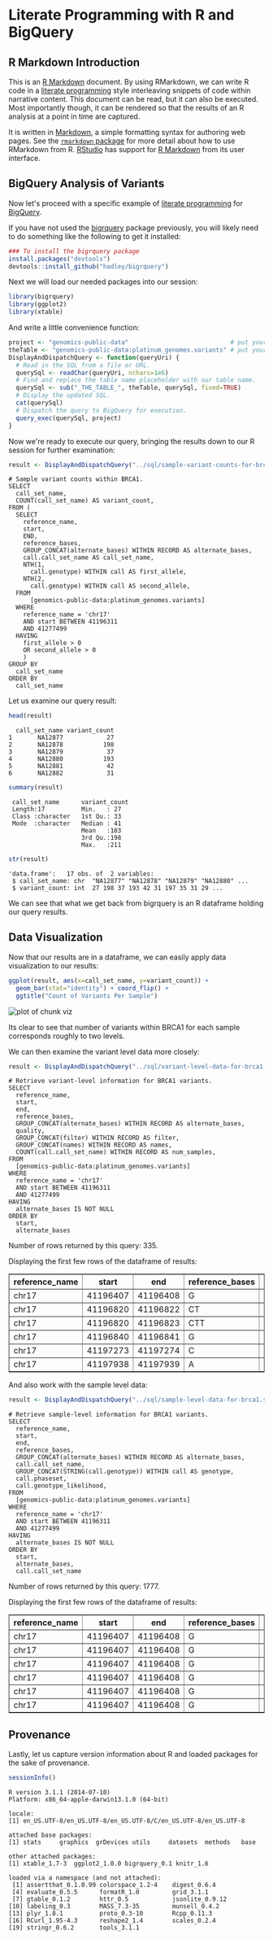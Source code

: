 <!-- R Markdown Documentation, DO NOT EDIT THE PLAIN MARKDOWN VERSION OF THIS FILE -->

<!-- Copyright 2014 Google Inc. All rights reserved. -->

<!-- Licensed under the Apache License, Version 2.0 (the "License"); -->
<!-- you may not use this file except in compliance with the License. -->
<!-- You may obtain a copy of the License at -->

<!--     http://www.apache.org/licenses/LICENSE-2.0 -->

<!-- Unless required by applicable law or agreed to in writing, software -->
<!-- distributed under the License is distributed on an "AS IS" BASIS, -->
<!-- WITHOUT WARRANTIES OR CONDITIONS OF ANY KIND, either express or implied. -->
<!-- See the License for the specific language governing permissions and -->
<!-- limitations under the License. -->

Literate Programming with R and BigQuery
========================================================

R Markdown Introduction
-------------------------

This is an [R Markdown](http://rmarkdown.rstudio.com/) document.  By using RMarkdown, we can write R code in a [literate programming](http://en.wikipedia.org/wiki/Literate_programming) style interleaving snippets of code within narrative content.  This document can be read, but it can also be executed.  Most importantly though, it can be rendered so that the results of an R analysis at a point in time are captured.

It is written in [Markdown](http://daringfireball.net/projects/markdown/syntax), a simple formatting syntax for authoring web pages.  See the [`rmarkdown` package](http://cran.r-project.org/web/packages/rmarkdown/index.html) for more detail about how to use RMarkdown from R.  [RStudio](http://www.rstudio.com/) has support for [R Markdown](http://rmarkdown.rstudio.com/) from its user interface.

BigQuery Analysis of Variants
--------------

Now let's proceed with a specific example of [literate programming](http://en.wikipedia.org/wiki/Literate_programming) for [BigQuery](https://developers.google.com/bigquery/).

If you have not used the [bigrquery](https://github.com/hadley/bigrquery) package previously, you will likely need to do something like the following to get it installed:


```r
### To install the bigrquery package
install.packages("devtools")
devtools::install_github("hadley/bigrquery")
```

Next we will load our needed packages into our session:

```r
library(bigrquery)
library(ggplot2)
library(xtable)
```

And write a little convenience function:

```r
project <- "genomics-public-data"                            # put your projectID here
theTable <- "genomics-public-data:platinum_genomes.variants" # put your table here
DisplayAndDispatchQuery <- function(queryUri) {
  # Read in the SQL from a file or URL.
  querySql <- readChar(queryUri, nchars=1e6)
  # Find and replace the table name placeholder with our table name.
  querySql <- sub("_THE_TABLE_", theTable, querySql, fixed=TRUE)
  # Display the updated SQL.
  cat(querySql)
  # Dispatch the query to BigQuery for execution.
  query_exec(querySql, project)
}
```

Now we're ready to execute our query, bringing the results down to our R session for further examination:

```r
result <- DisplayAndDispatchQuery("../sql/sample-variant-counts-for-brca1.sql")
```

```
# Sample variant counts within BRCA1.
SELECT
  call_set_name,
  COUNT(call_set_name) AS variant_count,
FROM (
  SELECT
    reference_name,
    start,
    END,
    reference_bases,
    GROUP_CONCAT(alternate_bases) WITHIN RECORD AS alternate_bases,
    call.call_set_name AS call_set_name,
    NTH(1,
      call.genotype) WITHIN call AS first_allele,
    NTH(2,
      call.genotype) WITHIN call AS second_allele,
  FROM
      [genomics-public-data:platinum_genomes.variants]
  WHERE
    reference_name = 'chr17'
    AND start BETWEEN 41196311
    AND 41277499
  HAVING
    first_allele > 0
    OR second_allele > 0
    )
GROUP BY
  call_set_name
ORDER BY
  call_set_name
```

Let us examine our query result:

```r
head(result)
```

```
  call_set_name variant_count
1       NA12877            27
2       NA12878           198
3       NA12879            37
4       NA12880           193
5       NA12881            42
6       NA12882            31
```

```r
summary(result)
```

```
 call_set_name      variant_count
 Length:17          Min.   : 27  
 Class :character   1st Qu.: 33  
 Mode  :character   Median : 41  
                    Mean   :103  
                    3rd Qu.:198  
                    Max.   :211  
```

```r
str(result)
```

```
'data.frame':	17 obs. of  2 variables:
 $ call_set_name: chr  "NA12877" "NA12878" "NA12879" "NA12880" ...
 $ variant_count: int  27 198 37 193 42 31 197 35 31 29 ...
```
We can see that what we get back from bigrquery is an R dataframe holding our query results.

Data Visualization
-------------------
Now that our results are in a dataframe, we can easily apply data visualization to our results:

```r
ggplot(result, aes(x=call_set_name, y=variant_count)) +
  geom_bar(stat="identity") + coord_flip() +
  ggtitle("Count of Variants Per Sample")
```

<img src="figure/viz.png" title="plot of chunk viz" alt="plot of chunk viz" style="display: block; margin: auto;" />

Its clear to see that number of variants within BRCA1 for each sample corresponds roughly to two levels.

We can then examine the variant level data more closely:

```r
result <- DisplayAndDispatchQuery("../sql/variant-level-data-for-brca1.sql")
```

```
# Retrieve variant-level information for BRCA1 variants.
SELECT
  reference_name,
  start,
  end,
  reference_bases,
  GROUP_CONCAT(alternate_bases) WITHIN RECORD AS alternate_bases,
  quality,
  GROUP_CONCAT(filter) WITHIN RECORD AS filter,
  GROUP_CONCAT(names) WITHIN RECORD AS names,
  COUNT(call.call_set_name) WITHIN RECORD AS num_samples,
FROM
  [genomics-public-data:platinum_genomes.variants]
WHERE
  reference_name = 'chr17'
  AND start BETWEEN 41196311
  AND 41277499
HAVING
  alternate_bases IS NOT NULL
ORDER BY
  start,
  alternate_bases
```
Number of rows returned by this query: 335.

Displaying the first few rows of the dataframe of results:
<!-- html table generated in R 3.1.1 by xtable 1.7-3 package -->
<!-- Thu Oct 16 14:45:16 2014 -->
<TABLE border=1>
<TR> <TH> reference_name </TH> <TH> start </TH> <TH> end </TH> <TH> reference_bases </TH> <TH> alternate_bases </TH> <TH> quality </TH> <TH> filter </TH> <TH> names </TH> <TH> num_samples </TH>  </TR>
  <TR> <TD> chr17 </TD> <TD align="right"> 41196407 </TD> <TD align="right"> 41196408 </TD> <TD> G </TD> <TD> A </TD> <TD align="right"> 733.47 </TD> <TD> PASS </TD> <TD>  </TD> <TD align="right">   7 </TD> </TR>
  <TR> <TD> chr17 </TD> <TD align="right"> 41196820 </TD> <TD align="right"> 41196822 </TD> <TD> CT </TD> <TD> C </TD> <TD align="right"> 63.74 </TD> <TD> LowQD </TD> <TD>  </TD> <TD align="right">   1 </TD> </TR>
  <TR> <TD> chr17 </TD> <TD align="right"> 41196820 </TD> <TD align="right"> 41196823 </TD> <TD> CTT </TD> <TD> C,CT </TD> <TD align="right"> 314.59 </TD> <TD> PASS </TD> <TD>  </TD> <TD align="right">   3 </TD> </TR>
  <TR> <TD> chr17 </TD> <TD align="right"> 41196840 </TD> <TD align="right"> 41196841 </TD> <TD> G </TD> <TD> T </TD> <TD align="right"> 85.68 </TD> <TD> TruthSensitivityTranche99.90to100.00,LowQD </TD> <TD>  </TD> <TD align="right">   2 </TD> </TR>
  <TR> <TD> chr17 </TD> <TD align="right"> 41197273 </TD> <TD align="right"> 41197274 </TD> <TD> C </TD> <TD> A </TD> <TD align="right"> 1011.08 </TD> <TD> PASS </TD> <TD>  </TD> <TD align="right">   7 </TD> </TR>
  <TR> <TD> chr17 </TD> <TD align="right"> 41197938 </TD> <TD align="right"> 41197939 </TD> <TD> A </TD> <TD> AT </TD> <TD align="right"> 86.95 </TD> <TD> LowQD </TD> <TD>  </TD> <TD align="right">   3 </TD> </TR>
   </TABLE>


And also work with the sample level data: 

```r
result <- DisplayAndDispatchQuery("../sql/sample-level-data-for-brca1.sql")
```

```
# Retrieve sample-level information for BRCA1 variants.
SELECT
  reference_name,
  start,
  end,
  reference_bases,
  GROUP_CONCAT(alternate_bases) WITHIN RECORD AS alternate_bases,
  call.call_set_name,
  GROUP_CONCAT(STRING(call.genotype)) WITHIN call AS genotype,
  call.phaseset,
  call.genotype_likelihood,
FROM
  [genomics-public-data:platinum_genomes.variants]
WHERE
  reference_name = 'chr17'
  AND start BETWEEN 41196311
  AND 41277499
HAVING
  alternate_bases IS NOT NULL
ORDER BY
  start,
  alternate_bases,
  call.call_set_name
```
Number of rows returned by this query: 1777.


Displaying the first few rows of the dataframe of results:
<!-- html table generated in R 3.1.1 by xtable 1.7-3 package -->
<!-- Thu Oct 16 14:45:21 2014 -->
<TABLE border=1>
<TR> <TH> reference_name </TH> <TH> start </TH> <TH> end </TH> <TH> reference_bases </TH> <TH> alternate_bases </TH> <TH> call_call_set_name </TH> <TH> genotype </TH> <TH> call_phaseset </TH> <TH> call_genotype_likelihood </TH>  </TR>
  <TR> <TD> chr17 </TD> <TD align="right"> 41196407 </TD> <TD align="right"> 41196408 </TD> <TD> G </TD> <TD> A </TD> <TD> NA12878 </TD> <TD> 0,1 </TD> <TD>  </TD> <TD align="right">  </TD> </TR>
  <TR> <TD> chr17 </TD> <TD align="right"> 41196407 </TD> <TD align="right"> 41196408 </TD> <TD> G </TD> <TD> A </TD> <TD> NA12880 </TD> <TD> 0,1 </TD> <TD>  </TD> <TD align="right">  </TD> </TR>
  <TR> <TD> chr17 </TD> <TD align="right"> 41196407 </TD> <TD align="right"> 41196408 </TD> <TD> G </TD> <TD> A </TD> <TD> NA12883 </TD> <TD> 0,1 </TD> <TD>  </TD> <TD align="right">  </TD> </TR>
  <TR> <TD> chr17 </TD> <TD align="right"> 41196407 </TD> <TD align="right"> 41196408 </TD> <TD> G </TD> <TD> A </TD> <TD> NA12887 </TD> <TD> 0,1 </TD> <TD>  </TD> <TD align="right">  </TD> </TR>
  <TR> <TD> chr17 </TD> <TD align="right"> 41196407 </TD> <TD align="right"> 41196408 </TD> <TD> G </TD> <TD> A </TD> <TD> NA12888 </TD> <TD> 0,1 </TD> <TD>  </TD> <TD align="right">  </TD> </TR>
  <TR> <TD> chr17 </TD> <TD align="right"> 41196407 </TD> <TD align="right"> 41196408 </TD> <TD> G </TD> <TD> A </TD> <TD> NA12889 </TD> <TD> 0,1 </TD> <TD>  </TD> <TD align="right">  </TD> </TR>
   </TABLE>

Provenance
-------------------
Lastly, let us capture version information about R and loaded packages for the sake of provenance.

```r
sessionInfo()
```

```
R version 3.1.1 (2014-07-10)
Platform: x86_64-apple-darwin13.1.0 (64-bit)

locale:
[1] en_US.UTF-8/en_US.UTF-8/en_US.UTF-8/C/en_US.UTF-8/en_US.UTF-8

attached base packages:
[1] stats     graphics  grDevices utils     datasets  methods   base     

other attached packages:
[1] xtable_1.7-3  ggplot2_1.0.0 bigrquery_0.1 knitr_1.6    

loaded via a namespace (and not attached):
 [1] assertthat_0.1.0.99 colorspace_1.2-4    digest_0.6.4       
 [4] evaluate_0.5.5      formatR_1.0         grid_3.1.1         
 [7] gtable_0.1.2        httr_0.5            jsonlite_0.9.12    
[10] labeling_0.3        MASS_7.3-35         munsell_0.4.2      
[13] plyr_1.8.1          proto_0.3-10        Rcpp_0.11.3        
[16] RCurl_1.95-4.3      reshape2_1.4        scales_0.2.4       
[19] stringr_0.6.2       tools_3.1.1        
```
